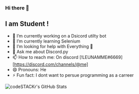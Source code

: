 ### Hi there 👋

## I am Student !

- 🔭 I’m currently working on a Dsicord utilty bot
- 🌱 I’m currently learning Selenium
- 🤔 I’m looking for help with Everything 🤣
- 💬 Ask me about Discord.py
- 📫 How to reach me: On discord [!LEUNAMME#6669][https://discord.com/channels/@me]
- 😄 Pronouns: He
- ⚡ Fun fact: I dont want to persue programming as a carreer 

<img align="left" alt="codeSTACKr's GitHub Stats" src="https://github-readme-stats-codestackr.vercel.app/api?username=Leunamme-00&show_icons=true&hide_border=true" />

